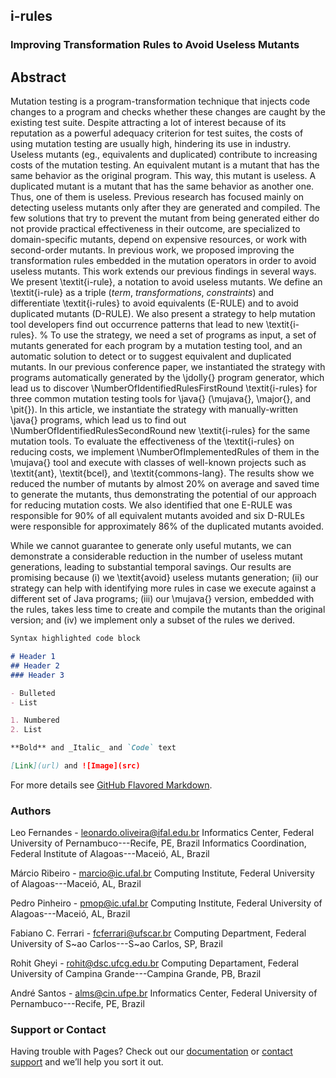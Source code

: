 ## i-rules

### Improving Transformation Rules to Avoid Useless Mutants

## Abstract

Mutation testing is a program-transformation technique that injects code changes to a program and checks whether these changes are caught by the existing test suite. 
Despite attracting a lot of interest because of its reputation as a powerful adequacy criterion for test suites, the costs of using mutation testing are usually high, hindering its use in industry.
Useless mutants (eg., equivalents and duplicated) contribute to increasing costs of the mutation testing. 
An equivalent mutant is a mutant that has the same behavior as the original program. 
This way, this mutant is useless.
A duplicated mutant is a mutant that has the same behavior as another one.
Thus, one of them is useless.
Previous research has focused mainly on detecting useless mutants only after they are generated and compiled. 
The few solutions that try to prevent the mutant from being generated either do not provide practical effectiveness in their outcome, are specialized to domain-specific mutants, depend on expensive resources, or work with second-order mutants.
In previous work, we proposed improving the transformation rules embedded in the mutation operators in order to avoid useless mutants.
This work extends our previous findings in several ways.
We present \textit{i-rule}, a notation to avoid useless mutants.
We define an \textit{i-rule} as a triple ($term$, $transformations$, $constraints$) and differentiate \textit{i-rules} to avoid equivalents (E-RULE) and to avoid duplicated mutants (D-RULE).
We also present a strategy to help mutation tool developers find out occurrence patterns that lead to new \textit{i-rules}.
% To use the strategy, we need a set of programs as input, a set of mutants generated for each program by a mutation testing tool, and an automatic solution to detect or to suggest equivalent and duplicated mutants.
In our previous conference paper, we instantiated the strategy with programs automatically generated by the \jdolly{} program generator, which lead us to discover \NumberOfIdentifiedRulesFirstRound \textit{i-rules} for three common mutation testing tools for \java{} (\mujava{}, \major{}, and \pit{}).
In this article, we instantiate the strategy with manually-written \java{} programs, which lead us to find out \NumberOfIdentifiedRulesSecondRound new \textit{i-rules} for the same mutation tools.
To evaluate the effectiveness of the \textit{i-rules} on reducing costs, we implement \NumberOfImplementedRules of them in the \mujava{} tool and execute with classes of well-known projects such as \textit{ant}, \textit{bcel}, and \textit{commons-lang}.
The results show we reduced the number of mutants by almost 20\% on average and saved time to generate the mutants, thus demonstrating the potential of our approach for reducing mutation costs.
We also identified that one E-RULE was responsible for 90\% of all equivalent mutants avoided and six D-RULEs were responsible for approximately 86\% of the duplicated mutants avoided.

While we cannot guarantee to generate only useful mutants, we can demonstrate a considerable reduction in the number of useless mutant generations, leading to substantial temporal savings.
Our results are promising because (i) we \textit{avoid} useless mutants generation; 
(ii) our strategy can help with identifying more rules in case we execute against a different set of Java programs; 
(iii) our \mujava{} version, embedded with the rules, takes less time to create and compile the mutants than the original version;
and (iv) we implement only a subset of the rules we derived. 

```markdown
Syntax highlighted code block

# Header 1
## Header 2
### Header 3

- Bulleted
- List

1. Numbered
2. List

**Bold** and _Italic_ and `Code` text

[Link](url) and ![Image](src)
```

For more details see [GitHub Flavored Markdown](https://guides.github.com/features/mastering-markdown/).

### Authors

Leo Fernandes - leonardo.oliveira@ifal.edu.br
Informatics Center, Federal University of Pernambuco---Recife, PE, Brazil
Informatics Coordination, Federal Institute of Alagoas---Maceió, AL, Brazil

Márcio Ribeiro - marcio@ic.ufal.br
Computing Institute, Federal University of Alagoas---Maceió, AL, Brazil

Pedro Pinheiro - pmop@ic.ufal.br
Computing Institute, Federal University of Alagoas---Maceió, AL, Brazil

Fabiano C. Ferrari - fcferrari@ufscar.br
Computing Department, Federal University of S\~ao Carlos---S\~ao Carlos, SP, Brazil

Rohit Gheyi - rohit@dsc.ufcg.edu.br
Computing Departament, Federal University of Campina Grande---Campina Grande, PB, Brazil

André Santos - alms@cin.ufpe.br
Informatics Center, Federal University of Pernambuco---Recife, PE, Brazil











### Support or Contact

Having trouble with Pages? Check out our [documentation](https://help.github.com/categories/github-pages-basics/) or [contact support](https://github.com/contact) and we’ll help you sort it out.
